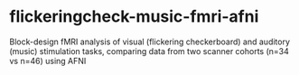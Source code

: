 # flickeringcheck-music-fmri-afni
Block-design fMRI analysis of visual (flickering checkerboard) and auditory (music) stimulation tasks, comparing data from two scanner cohorts (n=34 vs n=46) using AFNI
